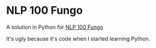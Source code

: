 # NLP 100 Fungo
A solution in Python for [NLP 100 Fungo](http://www.cl.ecei.tohoku.ac.jp/nlp100/)

It's ugly because it's code when I started learning Python.
